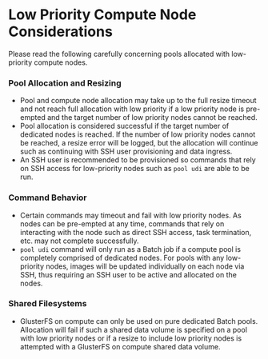# Low Priority Compute Node Considerations
Please read the following carefully concerning pools allocated with low-
priority compute nodes.

### Pool Allocation and Resizing
* Pool and compute node allocation may take up to the full resize timeout
and not reach full allocation with low priority if a low priority node is
pre-empted and the target number of low priority nodes cannot be reached.
* Pool allocation is considered successful if the target number of dedicated
nodes is reached. If the number of low priority nodes cannot be reached,
a resize error will be logged, but the allocation will continue such as
continuing with SSH user provisioning and data ingress.
* An SSH user is recommended to be provisioned so commands that rely on
SSH access for low-priority nodes such as `pool udi` are able to be run.

### Command Behavior
* Certain commands may timeout and fail with low priority nodes. As nodes
can be pre-empted at any time, commands that rely on interacting with the
node such as direct SSH access, task termination, etc. may not complete
successfully.
* `pool udi` command will only run as a Batch job if a compute pool is
completely comprised of dedicated nodes. For pools with any low-priority
nodes, images will be updated individually on each node via SSH, thus
requiring an SSH user to be active and allocated on the nodes.

### Shared Filesystems
* GlusterFS on compute can only be used on pure dedicated Batch pools.
Allocation will fail if such a shared data volume is specified on a pool with
low priority nodes or if a resize to include low priority nodes is attempted
with a GlusterFS on compute shared data volume.
